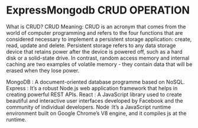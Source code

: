 # ExpressMongodb CRUD OPERATION
What is CRUD?
CRUD Meaning: CRUD is an acronym that comes from the world of computer programming and refers to the four functions that are considered necessary to implement a persistent storage application: create, read, update and delete. Persistent storage refers to any data storage device that retains power after the device is powered off, such as a hard disk or a solid-state drive. In contrast, random access memory and internal caching are two examples of volatile memory - they contain data that will be erased when they lose power.


MongoDB :	A document-oriented database programme based on NoSQL.
Express :	It’s a robust Node.js web application framework that helps in creating powerful REST APIs.
React   :	A JavaScript library used to create beautiful and interactive user interfaces developed by Facebook and the community of individual developers.
Node    :It’s a JavaScript runtime environment built on Google Chrome’s V8 engine, and it compiles js at the runtime.
